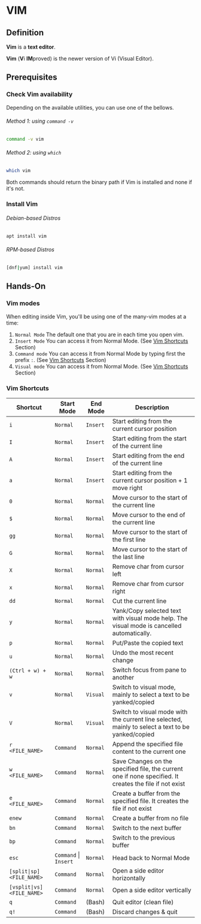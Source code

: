 # VIM

## Definition
**Vim** is a **text editor**.

**Vim** (**V**i **IM**proved) is the newer version of Vi (Visual Editor).

## Prerequisites

### Check Vim availability
Depending on the available utilities, you can use one of the bellows.
###### Method 1: using `command -v`
```bash
command -v vim
```
###### Method 2: using `which`
```bash
which vim
```
Both commands should return the binary path if Vim is installed and none if it's not.

### Install Vim
###### Debian-based Distros
```bash
apt install vim
```
###### RPM-based Distros 
```bash
[dnf|yum] install vim 
```

## Hands-On

### Vim modes
When editing inside Vim, you'll be using one of the many-vim modes at a time:
1. `Normal Mode` The default one that you are in each time you open vim.
2. `Insert Mode` You can access it from Normal Mode. (See [Vim Shortcuts](#vim-shortcuts) Section)
3. `Command mode` You can access it from Normal Mode by typing first the prefix `:`. (See [Vim Shortcuts](#vim-shortcuts) Section)
4. `Visual mode` You can access it from Normal Mode. (See [Vim Shortcuts](#vim-shortcuts) Section)

### Vim Shortcuts
| Shortcut                   | Start Mode            | End Mode | Description                                                                                             |
|----------------------------|-----------------------|----------|---------------------------------------------------------------------------------------------------------|
| `i`                        | `Normal`              | `Insert` | Start editing from the current cursor position                                                          |
| `I`                        | `Normal`              | `Insert` | Start editing from the start of the current line                                                        |
| `A`                        | `Normal`              | `Insert` | Start editing from the end of the current line                                                          |
| `a`                        | `Normal`              | `Insert` | Start editing from the current cursor position + 1 move right                                           |
| `0`                        | `Normal`              | `Normal` | Move cursor to the start of the current line                                                            |
| `$`                        | `Normal`              | `Normal` | Move cursor to the end of the current line                                                              |
| `gg`                       | `Normal`              | `Normal` | Move cursor to the start of the first line                                                              |
| `G`                        | `Normal`              | `Normal` | Move cursor to the start of the last line                                                               |
| `X`                        | `Normal`              | `Normal` | Remove char from cursor left                                                                            |
| `x`                        | `Normal`              | `Normal` | Remove char from cursor right                                                                           |
| `dd`                       | `Normal`              | `Normal` | Cut the current line                                                                                    |
| `y`                        | `Normal`              | `Normal` | Yank/Copy selected text with visual mode help. The visual mode is cancelled automatically.              |
| `p`                        | `Normal`              | `Normal` | Put/Paste the copied text                                                                               |
| `u`                        | `Normal`              | `Normal` | Undo the most recent change                                                                             |
| `(Ctrl + w) + w`           | `Normal`              | `Normal` | Switch focus from pane to another                                                                       |
| `v`                        | `Normal`              | `Visual` | Switch to visual mode, mainly to select a text to be yanked/copied                                      |
| `V`                        | `Normal`              | `Visual` | Switch to visual mode with the current line selected, mainly to select a text to be yanked/copied       |
| `r <FILE_NAME>`            | `Command`             | `Normal` | Append the specified file content to the current one                                                    |
| `w <FILE_NAME>`            | `Command`             | `Normal` | Save Changes on the specified file, the current one if none specified. It creates the file if not exist |
| `e <FILE_NAME>`            | `Command`             | `Normal` | Create a buffer from the specified file. It creates the file if not exist                               |
| `enew`                     | `Command`             | `Normal` | Create a buffer from no file                                                                            |
| `bn`                       | `Command`             | `Normal` | Switch to the next buffer                                                                               |
| `bp`                       | `Command`             | `Normal` | Switch to the previous buffer                                                                           |
| `esc`                      | `Command` \| `Insert` | `Normal` | Head back to Normal Mode                                                                                |
| `[split\|sp] <FILE_NAME>`  | `Command`             | `Normal` | Open a side editor horizontally                                                                         |
| `[vsplit\|vs] <FILE_NAME>` | `Command`             | `Normal` | Open a side editor vertically                                                                           |
| `q`                        | `Command`             | (Bash)   | Quit editor (clean file)                                                                                |
| `q!`                       | `Command`             | (Bash)   | Discard changes & quit                                                                                  |
